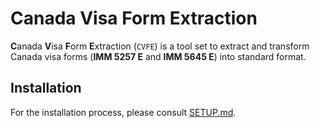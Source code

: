 # Canada Visa Form Extraction

**C**anada **V**isa **F**orm **E**xtraction (`CVFE`) is a tool set to extract and transform Canada visa forms (**IMM 5257 E** and **IMM 5645 E**) into standard format.

## Installation

For the installation process, please consult [SETUP.md](SETUP.md).
